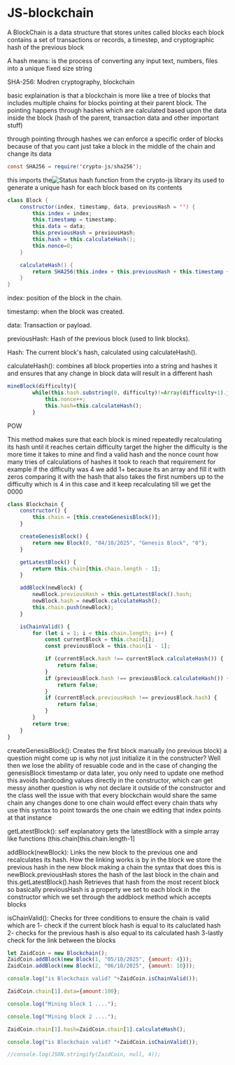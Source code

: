 # JS-blockchain
A BlockChain is a data structure that stores unites called blocks each block contains a set of transactions or records, a timestep, and cryptographic hash of the previous block

A hash means: is the process of converting any input text, numbers, files into a unique fixed size string

SHA-256: Modren cryptography, blockchain

basic explaination is that a blockchain is more like a tree of blocks that includes multiple chains for blocks pointing at their parent block. The pointing happens through hashes which are calculated based upon the data inside the block (hash of the parent, transaction data and other important stuff)

through pointing through hashes we can enforce a specific order of blocks because of that you cant just take a block in the middle of the chain and change its data
``` java script 
const SHA256 = require('crypto-js/sha256');
```
this imports the![Status](https://img.shields.io/badge/SHA256-yellow)  hash function from the crypto-js library its used to generate a unique hash for each block based on its contents
``` java script 
class Block {
    constructor(index, timestamp, data, previousHash = '') {
        this.index = index;
        this.timestamp = timestamp;
        this.data = data;
        this.previousHash = previousHash;
        this.hash = this.calculateHash();
        this.nonce=0;
    }

    calculateHash() {
        return SHA256(this.index + this.previousHash + this.timestamp + JSON.stringify(this.data)).toString();
    }
}
```
index: position of the block in the chain.

timestamp: when the block was created.

data: Transaction or payload.

previousHash: Hash of the previous block (used to link blocks).

Hash: The current block's hash, calculated using calculateHash().

calculateHash(): combines all block properties into a string and hashes it and ensures that any change in block data will result in a different hash
```Javascript
mineBlock(difficulty){
        while(this.hash.substring(0, difficulty)!=Array(difficulty+1).join("0")){
            this.nonce++;
            this.hash=this.calculateHash();
        }
```
POW

This method makes sure that each block is mined repeatedly recalculating its hash until it reaches certain difficulty target the higher the difficulty is the more time it takes to mine and find a valid hash and the nonce count how many tries of calculations of hashes it took to reach that requirement for example if the difficulty was 4 we add 1+ because its an array and fill it with zeros comparing it with the hash that also takes the first numbers up to the difficulty which is 4 in this case and it keep recalculating till we get the 0000 
``` Javascript 
class Blockchain {
    constructor() {
        this.chain = [this.createGenesisBlock()];
    }

    createGenesisBlock() {
        return new Block(0, "04/10/2025", "Genesis Block", "0");
    }

    getLatestBlock() {
        return this.chain[this.chain.length - 1];
    }

    addBlock(newBlock) {
        newBlock.previousHash = this.getLatestBlock().hash;
        newBlock.hash = newBlock.calculateHash();
        this.chain.push(newBlock);
    }

    isChainValid() {
        for (let i = 1; i < this.chain.length; i++) {
            const currentBlock = this.chain[i];
            const previousBlock = this.chain[i - 1];

            if (currentBlock.hash !== currentBlock.calculateHash()) {
                return false;
            }
            if (previousBlock.hash !== previousBlock.calculateHash()) {
                return false;
            }
            if (currentBlock.previousHash !== previousBlock.hash) {
                return false;
            }
        }
        return true;
    }
}
```
createGenesisBlock(): Creates the first block manually (no previous block) a question might come up is why not just initialize it in the constructer? Well then we lose the ability of resuable code and in the case of changing the genesisBlock timestamp or data later, you only need to update one method this avoids hardcoding values directly in the constructor, which can get messy another question is why not declare it outside of the constructor and the class well the issue with that every blockchain would share the same chain any changes done to one chain would effect every chain thats why use this syntax to point towards the one chain we editing that index points at that instance

getLatestBlock(): self explanatory gets the latestBlock with a simple array like functions (this.chain[this.chain.length-1]

addBlock(newBlock): Links the new block to the previous one and recalculates its hash. How the linking works is by in the block we store the previous hash in the new block making a chain the syntax that does this is newBlock.previousHash stores the hash of the last block in the chain and this.getLatestBlock().hash Retrieves that hash from the most recent block so basically previousHash is a property we set to each block in the constructor which we set through the addblock method which accepts blocks

isChainValid(): Checks for three conditions to ensure the chain is valid which are 
1- check if the current block hash is equal to its caluclated hash 
2- checks for the previous hash is also equal to its calculated hash 
3-lastly check for the link between the blocks

``` Javascript 
let ZaidCoin = new Blockchain();
ZaidCoin.addBlock(new Block(1, "05/10/2025", {amount: 4}));
ZaidCoin.addBlock(new Block(2, "06/10/2025", {amount: 10}));

console.log("is Blockchain valid? "+ZaidCoin.isChainValid());

ZaidCoin.chain[1].data={amount:100};

console.log("Mining block 1 ....");

console.log("Mining block 2 ....");

ZaidCoin.chain[1].hash=ZaidCoin.chain[1].calculateHash();

console.log("is Blockchain valid? "+ZaidCoin.isChainValid());

//console.log(JSON.stringify(ZaidCoin, null, 4));
```
